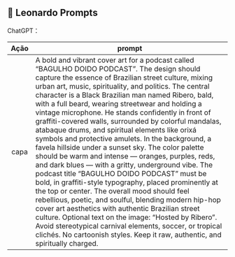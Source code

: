 ## 🎨 Leonardo Prompts


ChatGPT：

|   Ação   | prompt                                                                                                                                                                                                                                                                         |
| :------: | ------------------------------------------------------------------------------------------------------------------------------------------------------------------------------------------------------------------------------------------------------------------------------ |
|  capa  | A bold and vibrant cover art for a podcast called “BAGULHO DOIDO PODCAST”. The design should capture the essence of Brazilian street culture, mixing urban art, music, spirituality, and politics. The central character is a Black Brazilian man named Ribero, bald, with a full beard, wearing streetwear and holding a vintage microphone. He stands confidently in front of graffiti-covered walls, surrounded by colorful mandalas, atabaque drums, and spiritual elements like orixá symbols and protective amulets. In the background, a favela hillside under a sunset sky. The color palette should be warm and intense — oranges, purples, reds, and dark blues — with a gritty, underground vibe. The podcast title “BAGULHO DOIDO PODCAST” must be bold, in graffiti-style typography, placed prominently at the top or center. The overall mood should feel rebellious, poetic, and soulful, blending modern hip-hop cover art aesthetics with authentic Brazilian street culture. Optional text on the image: “Hosted by Ribero”. Avoid stereotypical carnival elements, soccer, or tropical clichés. No cartoonish styles. Keep it raw, authentic, and spiritually charged. |
